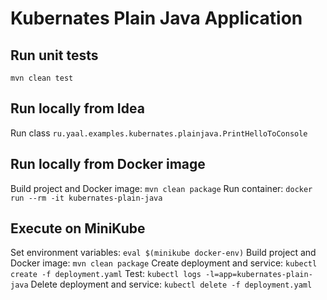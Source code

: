 # Kubernates Plain Java Application

## Run unit tests
`mvn clean test`

## Run locally from Idea
Run class `ru.yaal.examples.kubernates.plainjava.PrintHelloToConsole`

## Run locally from Docker image
Build project and Docker image: `mvn clean package` 
Run container: `docker run --rm -it kubernates-plain-java`

## Execute on MiniKube
Set environment variables: `eval $(minikube docker-env)`
Build project and Docker image: `mvn clean package`
Create deployment and service: `kubectl create -f deployment.yaml`
Test: `kubectl logs -l=app=kubernates-plain-java`
Delete deployment and service: `kubectl delete -f deployment.yaml`